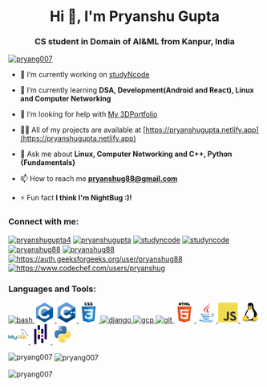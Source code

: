 <h1 align="center">Hi 👋, I'm Pryanshu Gupta</h1>
<h3 align="center">CS student in Domain of AI&ML from Kanpur, India</h3>

<p align="left"> <a href="https://github.com/ryo-ma/github-profile-trophy"><img src="https://github-profile-trophy.vercel.app/?username=pryang007" alt="pryang007" /></a> </p>

- 🔭 I’m currently working on [studyNcode](https://github.com/pryang007/studyncode)

- 🌱 I’m currently learning **DSA, Development(Android and React), Linux and Computer Networking**

- 🤝 I’m looking for help with [My 3DPortfolio](https://github.com/pryang007/3DPortfolio)

- 👨‍💻 All of my projects are available at [https://pryanshugupta.netlify.app](https://pryanshugupta.netlify.app)

- 💬 Ask me about **Linux, Computer Networking and C++, Python {Fundamentals}**

- 📫 How to reach me **pryanshug88@gmail.com**

- ⚡ Fun fact **I think I'm NightBug :)!**

<h3 align="left">Connect with me:</h3>
<p align="left">
<a href="https://twitter.com/pryanshugupta4" target="blank"><img align="center" src="https://raw.githubusercontent.com/rahuldkjain/github-profile-readme-generator/master/src/images/icons/Social/twitter.svg" alt="pryanshugupta4" height="30" width="40" /></a>
<a href="https://linkedin.com/in/pryanshugupta" target="blank"><img align="center" src="https://raw.githubusercontent.com/rahuldkjain/github-profile-readme-generator/master/src/images/icons/Social/linked-in-alt.svg" alt="pryanshugupta" height="30" width="40" /></a>
<a href="https://instagram.com/studyncode" target="blank"><img align="center" src="https://raw.githubusercontent.com/rahuldkjain/github-profile-readme-generator/master/src/images/icons/Social/instagram.svg" alt="studyncode" height="30" width="40" /></a>
<a href="https://www.youtube.com/@studyncode" target="blank"><img align="center" src="https://raw.githubusercontent.com/rahuldkjain/github-profile-readme-generator/master/src/images/icons/Social/youtube.svg" alt="studyncode" height="30" width="40" /></a>
<a href="https://www.hackerrank.com/pryanshug88" target="blank"><img align="center" src="https://raw.githubusercontent.com/rahuldkjain/github-profile-readme-generator/master/src/images/icons/Social/hackerrank.svg" alt="pryanshug88" height="30" width="40" /></a>
<a href="https://www.leetcode.com/pryanshug88" target="blank"><img align="center" src="https://raw.githubusercontent.com/rahuldkjain/github-profile-readme-generator/master/src/images/icons/Social/leet-code.svg" alt="pryanshug88" height="30" width="40" /></a>
<a href="https://auth.geeksforgeeks.org/user/https://auth.geeksforgeeks.org/user/pryanshug88" target="blank"><img align="center" src="https://raw.githubusercontent.com/rahuldkjain/github-profile-readme-generator/master/src/images/icons/Social/geeks-for-geeks.svg" alt="https://auth.geeksforgeeks.org/user/pryanshug88" height="30" width="40" /></a>
<a href="https://www.codechef.com/users/pryanshug" target="blank"><img align="center" src="https://raw.githubusercontent.com/rahuldkjain/github-profile-readme-generator/master/src/images/icons/Social/code-chef.svg" alt="https://www.codechef.com/users/pryanshug" height="30" width="40" /></a>
</p>

<h3 align="left">Languages and Tools:</h3>
<p align="left"> <a href="https://www.gnu.org/software/bash/" target="_blank" rel="noreferrer"> <img src="https://www.vectorlogo.zone/logos/gnu_bash/gnu_bash-icon.svg" alt="bash" width="40" height="40"/> </a> <a href="https://www.cprogramming.com/" target="_blank" rel="noreferrer"> <img src="https://raw.githubusercontent.com/devicons/devicon/master/icons/c/c-original.svg" alt="c" width="40" height="40"/> </a> <a href="https://www.w3schools.com/cpp/" target="_blank" rel="noreferrer"> <img src="https://raw.githubusercontent.com/devicons/devicon/master/icons/cplusplus/cplusplus-original.svg" alt="cplusplus" width="40" height="40"/> </a> <a href="https://www.w3schools.com/css/" target="_blank" rel="noreferrer"> <img src="https://raw.githubusercontent.com/devicons/devicon/master/icons/css3/css3-original-wordmark.svg" alt="css3" width="40" height="40"/> </a> <a href="https://www.djangoproject.com/" target="_blank" rel="noreferrer"> <img src="https://cdn.worldvectorlogo.com/logos/django.svg" alt="django" width="40" height="40"/> </a> <a href="https://cloud.google.com" target="_blank" rel="noreferrer"> <img src="https://www.vectorlogo.zone/logos/google_cloud/google_cloud-icon.svg" alt="gcp" width="40" height="40"/> </a> <a href="https://git-scm.com/" target="_blank" rel="noreferrer"> <img src="https://www.vectorlogo.zone/logos/git-scm/git-scm-icon.svg" alt="git" width="40" height="40"/> </a> <a href="https://www.w3.org/html/" target="_blank" rel="noreferrer"> <img src="https://raw.githubusercontent.com/devicons/devicon/master/icons/html5/html5-original-wordmark.svg" alt="html5" width="40" height="40"/> </a> <a href="https://www.java.com" target="_blank" rel="noreferrer"> <img src="https://raw.githubusercontent.com/devicons/devicon/master/icons/java/java-original.svg" alt="java" width="40" height="40"/> </a> <a href="https://developer.mozilla.org/en-US/docs/Web/JavaScript" target="_blank" rel="noreferrer"> <img src="https://raw.githubusercontent.com/devicons/devicon/master/icons/javascript/javascript-original.svg" alt="javascript" width="40" height="40"/> </a> <a href="https://www.linux.org/" target="_blank" rel="noreferrer"> <img src="https://raw.githubusercontent.com/devicons/devicon/master/icons/linux/linux-original.svg" alt="linux" width="40" height="40"/> </a> <a href="https://www.mysql.com/" target="_blank" rel="noreferrer"> <img src="https://raw.githubusercontent.com/devicons/devicon/master/icons/mysql/mysql-original-wordmark.svg" alt="mysql" width="40" height="40"/> </a> <a href="https://pandas.pydata.org/" target="_blank" rel="noreferrer"> <img src="https://raw.githubusercontent.com/devicons/devicon/2ae2a900d2f041da66e950e4d48052658d850630/icons/pandas/pandas-original.svg" alt="pandas" width="40" height="40"/> </a> <a href="https://www.python.org" target="_blank" rel="noreferrer"> <img src="https://raw.githubusercontent.com/devicons/devicon/master/icons/python/python-original.svg" alt="python" width="40" height="40"/> </a> </p>

<p><img align="left" src="https://github-readme-stats.vercel.app/api/top-langs?username=pryang007&show_icons=true&locale=en&layout=compact" alt="pryang007" /></p>

<p>&nbsp;<img align="center" src="https://github-readme-stats.vercel.app/api?username=pryang007&show_icons=true&locale=en" alt="pryang007" /></p>

<p><img align="center" src="https://github-readme-streak-stats.herokuapp.com/?user=pryang007&" alt="pryang007" /></p>
